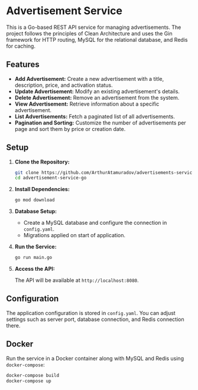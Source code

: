 # Advertisement Service

This is a Go-based REST API service for managing advertisements. The project follows the principles of Clean Architecture and uses the Gin framework for HTTP routing, MySQL for the relational database, and Redis for caching.

## Features

- **Add Advertisement:** Create a new advertisement with a title, description, price, and activation status.
- **Update Advertisement:** Modify an existing advertisement's details.
- **Delete Advertisement:** Remove an advertisement from the system.
- **View Advertisement:** Retrieve information about a specific advertisement.
- **List Advertisements:** Fetch a paginated list of all advertisements.
- **Pagination and Sorting:** Customize the number of advertisements per page and sort them by price or creation date.

## Setup

1. **Clone the Repository:**

   ```bash
   git clone https://github.com/ArthurAtamuradov/advertisements-service-go.git
   cd advertisement-service-go
   ```

2. **Install Dependencies:**

   ```bash
   go mod download
   ```

3. **Database Setup:**

   - Create a MySQL database and configure the connection in `config.yaml`.
   - Migrations applied on start of application.

4. **Run the Service:**

   ```bash
   go run main.go
   ```

5. **Access the API:**

   The API will be available at `http://localhost:8080`.

## Configuration

The application configuration is stored in `config.yaml`. You can adjust settings such as server port, database connection, and Redis connection there.

## Docker

Run the service in a Docker container along with MySQL and Redis using `docker-compose`:

```bash
docker-compose build
docker-compose up
```
